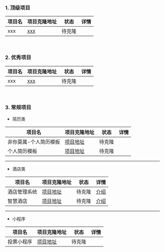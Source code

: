 ### 1. 顶级项目

| 项目名 | 项目克隆地址 | 状态 | 详情 |
| ---- | ---- | ---- | ---- |
| xxx | [xxx](xxx) | 待克隆 |  |

&nbsp;

### 2. 优秀项目

| 项目名 | 项目克隆地址 | 状态 | 详情 |
| ---- | ---- | ---- | ---- |
| xxx | [xxx](xxx) | 待克隆 | |

&nbsp;

### 3. 常规项目

- 简历类
  
| 项目名 | 项目克隆地址 | 状态 | 详情 |
| ---- | ---- | ---- | ---- |
|  非你莫属-个人简历模板  | [项目地址](https://gitee.com/xiaodan_yu/resume.io) | 待克隆 |  |
| 个人简历模板 | [项目地址](https://gitee.com/itsay/resume) | 待克隆 |  |


<hr>

- 酒店类

| 项目名 | 项目克隆地址 | 状态 | 详情 |
| ---- | ---- | ---- | ---- |
| 酒店管理系统 | [项目地址](https://gitee.com/java-and-net/TopskyHotelManagerSystem) | 待克隆 | [介绍](https://mp.weixin.qq.com/s/iyJqV-y6D_c_7vDtf5XlRQ) |
| 智慧酒店 | [项目地址](https://gitee.com/tomato-simon/hotel-intelligence-system) | 待克隆 | [介绍](https://mp.weixin.qq.com/s/iyJqV-y6D_c_7vDtf5XlRQ) |

<hr>

- 小程序

| 项目名 | 项目克隆地址 | 状态 | 详情 |
| ---- | ---- | ---- | ---- |
| 投票小程序 | [项目地址](https://gitee.com/beautiful-life/mvote) | 待克隆 |  |
